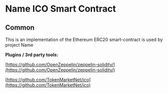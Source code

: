 # Name ICO Smart Contract

## Common

This is an implementation of the Ethereum ERC20 smart-contract is used by project Name

<b>Plugins / 3rd party tools:</b>

[https://github.com/OpenZeppelin/zeppelin-solidity/](https://github.com/OpenZeppelin/zeppelin-solidity/)

[https://github.com/TokenMarketNet/ico](https://github.com/TokenMarketNet/ico)